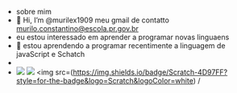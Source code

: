 - sobre mim
-   👋 Hi, I’m @murilex1909
    meu gmail de contatto murilo.constantino@escola.pr.gov.br
-   eu estou interessado em aprender a programar novas linguaens
- 🌱 estou aprendendo a programar recentimente a linguagem de javaScript e Schatch
-
-  ![](https://img.shields.io/badge/Scratch-4D97FF?style=for-the-badge&logo=Scratch&logoColor=white)
   ![](https://img.shields.io/badge/JavaScript-323330?style=for-the-badge&logo=javascript&logoColor=F7DF1E)                                                    <img src=(https://img.shields.io/badge/Scratch-4D97FF?style=for-the-badge&logo=Scratch&logoColor=white) /
